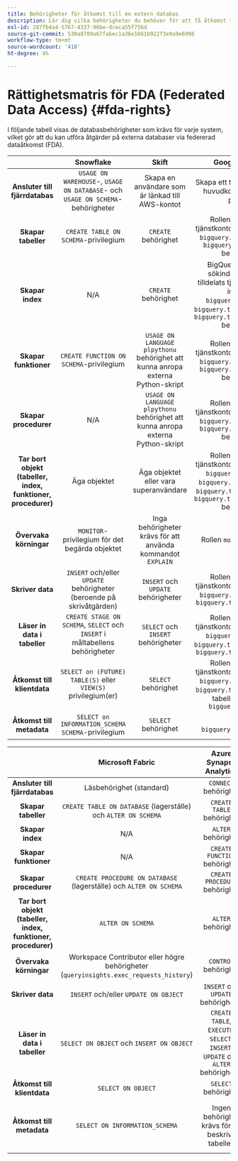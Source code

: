 ```yaml
---
title: Behörigheter för åtkomst till en extern databas
description: Lär dig vilka behörigheter du behöver för att få åtkomst till och utföra uppgifter i varje databasmotor
exl-id: 287fb4a4-5767-4337-96be-dceca55f756d
source-git-commit: 530a8709a67fabec1a36e1661b922f3e9a9e6996
workflow-type: tm+mt
source-wordcount: '418'
ht-degree: 4%

---
```


# Rättighetsmatris för FDA (Federated Data Access) {#fda-rights}

I följande tabell visas de databasbehörigheter som krävs för varje system, vilket gör att du kan utföra åtgärder på externa databaser via federerad dataåtkomst (FDA).

|   | Snowflake | Skift | Google BigQuery | Databricks |
|:-:|:-:|:-:|:-:|:-:|
| **Ansluter till fjärrdatabas** | `USAGE ON WAREHOUSE`-, `USAGE ON DATABASE`- och `USAGE ON SCHEMA`-behörigheter | Skapa en användare som är länkad till AWS-kontot | Skapa ett tjänstkonto och ge huvudkontot åtkomst till projektet | `USE CATALOG` behörighet för katalog och `CAN_USE` behörighet för SQL Warehouse |
| **Skapar tabeller** | `CREATE TABLE ON SCHEMA`-privilegium | `CREATE` behörighet | Rollen som tilldelats tjänstkontot måste innehålla: `bigquery.jobs.create` och `bigquery.tables.create` behörigheter | `USE SCHEMA` och `CREATE TABLE` behörigheter |
| **Skapar index** | N/A | `CREATE` behörighet | BigQuery stöder bara sökindex. Rollen som tilldelats tjänstkontot måste innehålla: `bigquery.jobs.create`, `bigquery.tables.getData` och `bigquery.tables.createIndex` behörigheter | N/A |
| **Skapar funktioner** | `CREATE FUNCTION ON SCHEMA`-privilegium | `USAGE ON LANGUAGE plpythonu` behörighet att kunna anropa externa Python-skript | Rollen som tilldelats tjänstkontot måste innehålla: `bigquery.jobs.create` och `bigquery.routines.create` behörigheter | `CREATE FUNCTION` behörighet |
| **Skapar procedurer** | N/A | `USAGE ON LANGUAGE plpythonu` behörighet att kunna anropa externa Python-skript | Rollen som tilldelats tjänstkontot måste innehålla: `bigquery.jobs.create` och `bigquery.routines.create` behörigheter |  Ej tillämpligt |
| **Tar bort objekt (tabeller, index, funktioner, procedurer)** | Äga objektet | Äga objektet eller vara superanvändare | Rollen som tilldelats tjänstkontot måste innehålla: `bigquery.jobs.create`, `bigquery.routines.delete`, `bigquery.tables.delete` och `bigquery.tables.deleteIndex` behörigheter | N/A |
| **Övervaka körningar** | `MONITOR`-privilegium för det begärda objektet | Inga behörigheter krävs för att använda kommandot `EXPLAIN` | Rollen `monitoring.viewer` | `CAN_VIEW` behörighet |
| **Skriver data** | `INSERT` och/eller `UPDATE` behörigheter (beroende på skrivåtgärden) | `INSERT` och `UPDATE` behörigheter | Rollen som tilldelats tjänstkontot måste innehålla: `bigquery.jobs.create` och `bigquery.tables.updateData` | `MODIFY` behörighet |
| **Läser in data i tabeller** | `CREATE STAGE ON SCHEMA`, `SELECT` och `INSERT` i måltabellens behörigheter | `SELECT` och `INSERT` behörigheter | Rollen som tilldelats tjänstkontot måste innehålla: `bigquery.jobs.create`, `bigquery.tables.getData` och `bigquery.tables.updateData` | `SELECT` och `MODIFY` behörigheter |
| **Åtkomst till klientdata** | `SELECT on (FUTURE) TABLE(S)` eller `VIEW(S)` privilegium(er) | `SELECT` behörighet | Rollen som tilldelats tjänstkontot måste innehålla: `bigquery.jobs.create` och `bigquery.tables.getData` för tabeller eller rollen `bigquery.dataViewer` | `SELECT` behörighet |
| **Åtkomst till metadata** | `SELECT on INFORMATION_SCHEMA SCHEMA`-privilegium | `SELECT` behörighet | Rollen `bigquery.metadataViewer` |  `SELECT on INFORMATION_SCHEMA SCHEMA` behörighet |


|   | Microsoft Fabric | Azure Synapse Analytics | Vertica |
|:-:|:-:|:-:|:-:|
| **Ansluter till fjärrdatabas** | Läsbehörighet (standard) | `CONNECT` behörighet | Inget privilegium krävs |
| **Skapar tabeller** | `CREATE TABLE ON DATABASE` (lagerställe) och `ALTER ON SCHEMA` | `CREATE TABLE` behörighet | `CREATE ON SCHEMA`-privilegium |
| **Skapar index** | N/A | `ALTER` behörighet | N/A |
| **Skapar funktioner** | N/A | `CREATE FUNCTION` behörighet | `CREATE ON SCHEMA`-privilegium |
| **Skapar procedurer** | `CREATE PROCEDURE ON DATABASE` (lagerställe) och `ALTER ON SCHEMA` | `CREATE PROCEDURE` behörighet | `CREATE ON SCHEMA`-privilegium |
| **Tar bort objekt (tabeller, index, funktioner, procedurer)** | `ALTER ON SCHEMA` | `ALTER` behörighet | Äger objektet eller privilegiet `DROP` för objektet |
| **Övervaka körningar** | Workspace Contributor eller högre behörigheter (`queryinsights.exec_requests_history`) | `CONTROL` behörighet | Ingen behörighet krävs för att använda programsatsen `EXPLAIN` |
| **Skriver data** | `INSERT` och/eller `UPDATE ON OBJECT` | `INSERT` och `UPDATE` behörigheter | `INSERT`- och `UPDATE`-behörigheter |
| **Läser in data i tabeller** | `SELECT ON OBJECT` och `INSERT ON OBJECT` | `CREATE TABLE`, `EXECUTE`, `SELECT`, `INSERT`, `UPDATE` och `ALTER` behörigheter | `INSERT`-privilegium för register, `USAGE`-privilegium för schema |
| **Åtkomst till klientdata** | `SELECT ON OBJECT` | `SELECT` behörighet | `SELECT`-privilegium |
| **Åtkomst till metadata** | `SELECT ON INFORMATION_SCHEMA` | Ingen behörighet krävs för att beskriva tabellen | `USAGE ON SCHEMA`, `SELECT on TABLE` och även behörighet för tabeller `v_catalog.columns` och `v_catalog.view_columns` |
